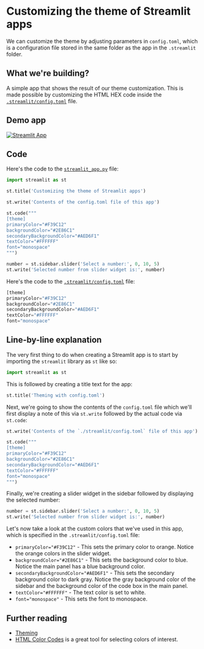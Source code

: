 # Customizing the theme of Streamlit apps

We can customize the theme by adjusting parameters in `config.toml`, which is a configuration file stored in the same folder as the app in the `.streamlit` folder.

## What we're building?

A simple app that shows the result of our theme customization. This is made possible by customizing the HTML HEX code inside the [`.streamlit/config.toml`](https://github.com/dataprofessor/streamlit-custom-theme/blob/master/.streamlit/config.toml) file.

## Demo app

[![Streamlit App](https://static.streamlit.io/badges/streamlit_badge_black_white.svg)](https://share.streamlit.io/dataprofessor/streamlit-custom-theme/)

## Code
Here's the code to the [`streamlit_app.py`](https://github.com/dataprofessor/streamlit-custom-theme/blob/master/streamlit_app.py) file:
```python
import streamlit as st

st.title('Customizing the theme of Streamlit apps')

st.write('Contents of the config.toml file of this app')

st.code("""
[theme]
primaryColor="#F39C12"
backgroundColor="#2E86C1"
secondaryBackgroundColor="#AED6F1"
textColor="#FFFFFF"
font="monospace"
""")

number = st.sidebar.slider('Select a number:', 0, 10, 5)
st.write('Selected number from slider widget is:', number)
```

Here's the code to the [`.streamlit/config.toml`](https://github.com/dataprofessor/streamlit-custom-theme/blob/master/.streamlit/config.toml) file:
```python
[theme]
primaryColor="#F39C12"
backgroundColor="#2E86C1"
secondaryBackgroundColor="#AED6F1"
textColor="#FFFFFF"
font="monospace"
```

## Line-by-line explanation
The very first thing to do when creating a Streamlit app is to start by importing the `streamlit` library as `st` like so:
```python
import streamlit as st
```

This is followed by creating a title text for the app:
```python
st.title('Theming with config.toml')
```

Next, we're going to show the contents of the `config.toml` file which we'll first display a note of this via `st.write` followed by the actual code via `st.code`:
```python
st.write('Contents of the `./streamlit/config.toml` file of this app')

st.code("""
[theme]
primaryColor="#F39C12"
backgroundColor="#2E86C1"
secondaryBackgroundColor="#AED6F1"
textColor="#FFFFFF"
font="monospace"
""")
```

Finally, we're creating a slider widget in the sidebar followed by displaying the selected number:
```python
number = st.sidebar.slider('Select a number:', 0, 10, 5)
st.write('Selected number from slider widget is:', number)
```

Let's now take a look at the custom colors that we've used in this app, which is specified in the `.streamlit/config.toml` file:
- `primaryColor="#F39C12"` - This sets the primary color to orange. Notice the orange colors in the slider widget.
- `backgroundColor="#2E86C1"` - This sets the background color to blue. Notice the main panel has a blue background color.
- `secondaryBackgroundColor="#AED6F1"` - This sets the secondary background color to dark gray. Notice the gray background color of the sidebar and the background color of the code box in the main panel.
- `textColor="#FFFFFF"` - The text color is set to white.
- `font="monospace"` - This sets the font to monospace.


## Further reading
- [Theming](https://docs.streamlit.io/library/advanced-features/theming)
- [HTML Color Codes](https://htmlcolorcodes.com/) is a great tool for selecting colors of interest.
